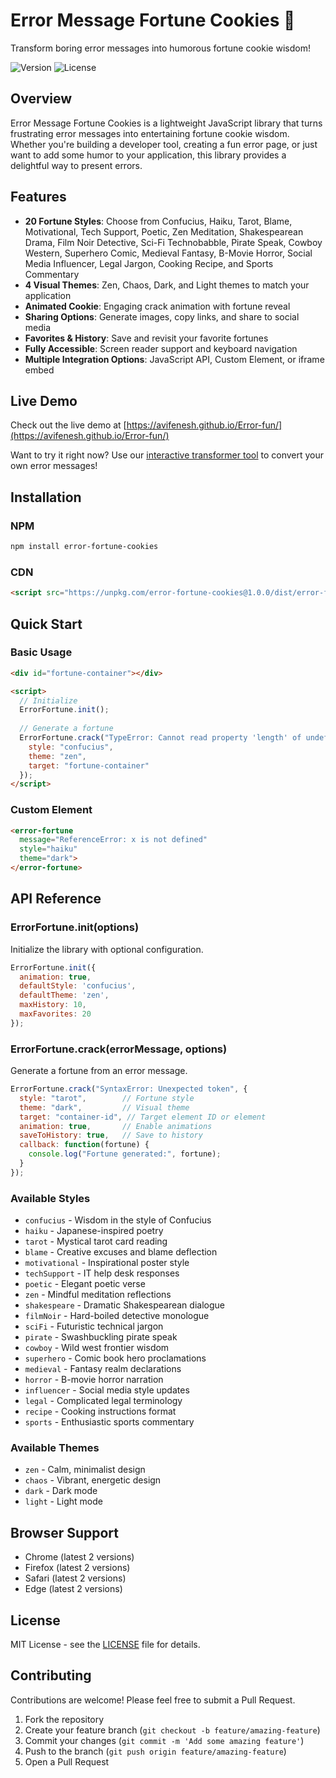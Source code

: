 # Error Message Fortune Cookies 🥠

Transform boring error messages into humorous fortune cookie wisdom!

![Version](https://img.shields.io/badge/version-1.0.0-blue.svg)
![License](https://img.shields.io/badge/license-MIT-green.svg)

## Overview

Error Message Fortune Cookies is a lightweight JavaScript library that turns frustrating error messages into entertaining fortune cookie wisdom. Whether you're building a developer tool, creating a fun error page, or just want to add some humor to your application, this library provides a delightful way to present errors.

## Features

- **20 Fortune Styles**: Choose from Confucius, Haiku, Tarot, Blame, Motivational, Tech Support, Poetic, Zen Meditation, Shakespearean Drama, Film Noir Detective, Sci-Fi Technobabble, Pirate Speak, Cowboy Western, Superhero Comic, Medieval Fantasy, B-Movie Horror, Social Media Influencer, Legal Jargon, Cooking Recipe, and Sports Commentary
- **4 Visual Themes**: Zen, Chaos, Dark, and Light themes to match your application
- **Animated Cookie**: Engaging crack animation with fortune reveal
- **Sharing Options**: Generate images, copy links, and share to social media
- **Favorites & History**: Save and revisit your favorite fortunes
- **Fully Accessible**: Screen reader support and keyboard navigation
- **Multiple Integration Options**: JavaScript API, Custom Element, or iframe embed

## Live Demo

Check out the live demo at [https://avifenesh.github.io/Error-fun/](https://avifenesh.github.io/Error-fun/)

Want to try it right now? Use our [interactive transformer tool](https://avifenesh.github.io/Error-fun/try.html) to convert your own error messages!

## Installation

### NPM
```bash
npm install error-fortune-cookies
```

### CDN
```html
<script src="https://unpkg.com/error-fortune-cookies@1.0.0/dist/error-fortune.min.js"></script>
```

## Quick Start

### Basic Usage
```html
<div id="fortune-container"></div>

<script>
  // Initialize
  ErrorFortune.init();
  
  // Generate a fortune
  ErrorFortune.crack("TypeError: Cannot read property 'length' of undefined", {
    style: "confucius",
    theme: "zen",
    target: "fortune-container"
  });
</script>
```

### Custom Element
```html
<error-fortune 
  message="ReferenceError: x is not defined" 
  style="haiku" 
  theme="dark">
</error-fortune>
```

## API Reference

### ErrorFortune.init(options)
Initialize the library with optional configuration.

```javascript
ErrorFortune.init({
  animation: true,
  defaultStyle: 'confucius',
  defaultTheme: 'zen',
  maxHistory: 10,
  maxFavorites: 20
});
```

### ErrorFortune.crack(errorMessage, options)
Generate a fortune from an error message.

```javascript
ErrorFortune.crack("SyntaxError: Unexpected token", {
  style: "tarot",        // Fortune style
  theme: "dark",         // Visual theme
  target: "container-id", // Target element ID or element
  animation: true,       // Enable animations
  saveToHistory: true,   // Save to history
  callback: function(fortune) {
    console.log("Fortune generated:", fortune);
  }
});
```

### Available Styles
- `confucius` - Wisdom in the style of Confucius
- `haiku` - Japanese-inspired poetry
- `tarot` - Mystical tarot card reading
- `blame` - Creative excuses and blame deflection
- `motivational` - Inspirational poster style
- `techSupport` - IT help desk responses
- `poetic` - Elegant poetic verse
- `zen` - Mindful meditation reflections
- `shakespeare` - Dramatic Shakespearean dialogue
- `filmNoir` - Hard-boiled detective monologue
- `sciFi` - Futuristic technical jargon
- `pirate` - Swashbuckling pirate speak
- `cowboy` - Wild west frontier wisdom
- `superhero` - Comic book hero proclamations
- `medieval` - Fantasy realm declarations
- `horror` - B-movie horror narration
- `influencer` - Social media style updates
- `legal` - Complicated legal terminology
- `recipe` - Cooking instructions format
- `sports` - Enthusiastic sports commentary

### Available Themes
- `zen` - Calm, minimalist design
- `chaos` - Vibrant, energetic design
- `dark` - Dark mode
- `light` - Light mode

## Browser Support

- Chrome (latest 2 versions)
- Firefox (latest 2 versions)
- Safari (latest 2 versions)
- Edge (latest 2 versions)

## License

MIT License - see the [LICENSE](LICENSE) file for details.

## Contributing

Contributions are welcome! Please feel free to submit a Pull Request.

1. Fork the repository
2. Create your feature branch (`git checkout -b feature/amazing-feature`)
3. Commit your changes (`git commit -m 'Add some amazing feature'`)
4. Push to the branch (`git push origin feature/amazing-feature`)
5. Open a Pull Request